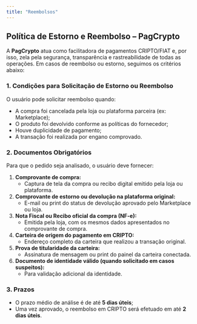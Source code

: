 ```yaml
---
title: "Reembolsos"
---
```

## Política de Estorno e Reembolso – **PagCrypto**

A **PagCrypto** atua como facilitadora de pagamentos CRIPTO/FIAT e, por isso, zela pela segurança, transparência e rastreabilidade de todas as operações. Em casos de reembolso ou estorno, seguimos os critérios abaixo:

### 1. **Condições para Solicitação de Estorno ou Reembolso**

O usuário pode solicitar reembolso quando:

- A compra foi cancelada pela loja ou plataforma parceira (ex: Marketplace);
- O produto foi devolvido conforme as políticas do fornecedor;
- Houve duplicidade de pagamento;
- A transação foi realizada por engano comprovado.

### 2. **Documentos Obrigatórios**

Para que o pedido seja analisado, o usuário deve fornecer:

1. **Comprovante de compra:**
	- Captura de tela da compra ou recibo digital emitido pela loja ou plataforma.
2. **Comprovante de estorno ou devolução na plataforma original:**
    - E-mail ou print do status de devolução aprovado pelo Marketplace ou loja.
3. **Nota Fiscal ou Recibo oficial da compra (NF-e):**
    - Emitida pela loja, com os mesmos dados apresentados no comprovante de compra.
4. **Carteira de origem do pagamento em CRIPTO:**
    - Endereço completo da carteira que realizou a transação original.
5. **Prova de titularidade da carteira:**
    - Assinatura de mensagem ou print do painel da carteira conectada.
6. **Documento de identidade válido (quando solicitado em casos suspeitos):**
    - Para validação adicional da identidade.

### 3. **Prazos**

- O prazo médio de análise é de até **5 dias úteis**;
- Uma vez aprovado, o reembolso em CRIPTO será efetuado em até **2 dias úteis**.